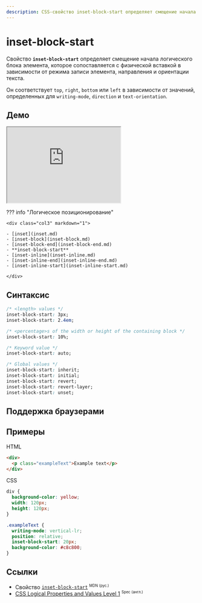 ```yaml
---
description: CSS-свойство inset-block-start определяет смещение начала логического блока элемента, которое сопоставляется с физической вставкой в ​​зависимости от режима записи элемента, направления и ориентации текста.
---
```


# inset-block-start

Свойство **`inset-block-start`** определяет смещение начала логического блока элемента, которое сопоставляется с физической вставкой в ​​зависимости от режима записи элемента, направления и ориентации текста.

Он соответствует `top`, `right`, `bottom` или `left` в зависимости от значений, определенных для `writing-mode`, `direction` и `text-orientation`.

## Демо

<iframe class="interactive is-default-height" height="200" src="https://interactive-examples.mdn.mozilla.net/pages/css/inset-block-start.html" title="MDN Web Docs Interactive Example" loading="lazy" data-readystate="complete"></iframe>

??? info "Логическое позиционирование"

    <div class="col3" markdown="1">

    - [inset](inset.md)
    - [inset-block](inset-block.md)
    - [inset-block-end](inset-block-end.md)
    - **inset-block-start**
    - [inset-inline](inset-inline.md)
    - [inset-inline-end](inset-inline-end.md)
    - [inset-inline-start](inset-inline-start.md)

    </div>

## Синтаксис

```css
/* <length> values */
inset-block-start: 3px;
inset-block-start: 2.4em;

/* <percentage>s of the width or height of the containing block */
inset-block-start: 10%;

/* Keyword value */
inset-block-start: auto;

/* Global values */
inset-block-start: inherit;
inset-block-start: initial;
inset-block-start: revert;
inset-block-start: revert-layer;
inset-block-start: unset;
```

## Поддержка браузерами

<p class="ciu_embed" data-feature="mdn-css__properties__inset-block-start" data-periods="future_1,current,past_1,past_2" data-accessible-colours="false"></p>

## Примеры

HTML

```html
<div>
  <p class="exampleText">Example text</p>
</div>
```

CSS

```css
div {
  background-color: yellow;
  width: 120px;
  height: 120px;
}

.exampleText {
  writing-mode: vertical-lr;
  position: relative;
  inset-block-start: 20px;
  background-color: #c8c800;
}
```

## Ссылки

- Свойство [`inset-block-start`](https://developer.mozilla.org/ru/docs/Web/CSS/inset-block-start) <sup><small>MDN (рус.)</small></sup>
- [CSS Logical Properties and Values Level 1](https://w3c.github.io/csswg-drafts/css-logical/#position-properties) <sup><small>Spec (англ.)</small></sup>
